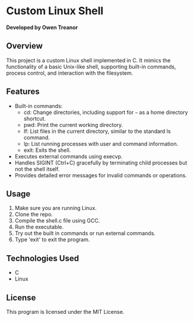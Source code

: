 # Custom Linux Shell
**Developed by Owen Treanor**

## Overview
This project is a custom Linux shell implemented in C. It mimics the functionality of a basic Unix-like shell, supporting built-in commands, process control, and interaction with the filesystem.

## Features
- Built-in commands:
  - cd: Change directories, including support for `~` as a home directory shortcut.
  - pwd: Print the current working directory.
  - lf: List files in the current directory, similar to the standard ls command.
  - lp: List running processes with user and command information.
  - exit: Exits the shell.
- Executes external commands using execvp.
- Handles SIGINT (Ctrl+C) gracefully by terminating child processes but not the shell itself.
- Provides detailed error messages for invalid commands or operations.

## Usage
1. Make sure you are running Linux.
2. Clone the repo.
3. Compile the shell.c file using GCC.
4. Run the executable.
5. Try out the built in commands or run external commands.
6. Type 'exit' to exit the program.

## Technologies Used
- C
- Linux

## License
This program is licensed under the MIT License.
